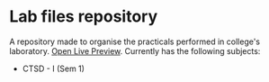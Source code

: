 # Lab files repository
A repository made to organise the practicals performed in college's laboratory. [Open Live Preview](https://jndhruv.github.io/lab-files/).
Currently has the following subjects:
- CTSD - I (Sem 1)